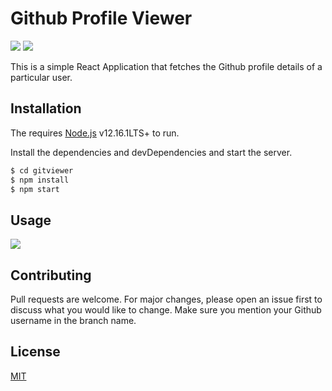 # Github Profile Viewer

![](https://img.shields.io/github/issues/debojyotichatterjee9/gitviwer) ![](https://img.shields.io/github/license/debojyotichatterjee9/gitviwer)

This is a simple React Application that fetches the Github profile details of a particular user.
 
## Installation

The requires [Node.js](https://nodejs.org/) v12.16.1LTS+ to run.

Install the dependencies and devDependencies and start the server.

```sh
$ cd gitviewer
$ npm install
$ npm start
```

## Usage
![](https://media.giphy.com/media/LSd0h9N2vdP0i6UpVY/giphy.gif)

## Contributing
Pull requests are welcome. For major changes, please open an issue first to discuss what you would like to change. Make sure you mention your Github username in the branch name.


## License
[MIT](https://choosealicense.com/licenses/mit/)